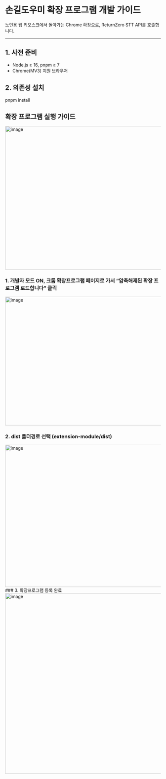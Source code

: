 # 손길도우미 확장 프로그램 개발 가이드

노인용 웹 키오스크에서 돌아가는 Chrome 확장으로, ReturnZero STT API를 호출합니다.

---

## 1. 사전 준비

- Node.js ≥ 16, pnpm ≥ 7
- Chrome(MV3) 지원 브라우저

## 2. 의존성 설치


pnpm install


## 확장 프로그램 실행 가이드

<img width="1095" height="465" alt="image" src="https://github.com/user-attachments/assets/9ec684ff-c4a2-4151-aea0-49a9b8d528f6" />

### 1. 개발자 모드 ON, 크롬 확장프로그램 페이지로 가서 “압축해제된 확장 프로그램 로드합니다” 클릭
<img width="1091" height="417" alt="image" src="https://github.com/user-attachments/assets/e93a0cd5-1386-41de-a2a1-fc1130bcebba" />

### 2. dist 폴더경로 선택 (extension-module/dist)
   <img width="695" height="461" alt="image" src="https://github.com/user-attachments/assets/2b7c7968-3a19-4367-af3e-940dc14bd18a" />
### 3. 확장프로그램 등록 완료
<img width="1095" height="585" alt="image" src="https://github.com/user-attachments/assets/78cb6b26-d3d5-4e90-8042-bad22bb51921" />
